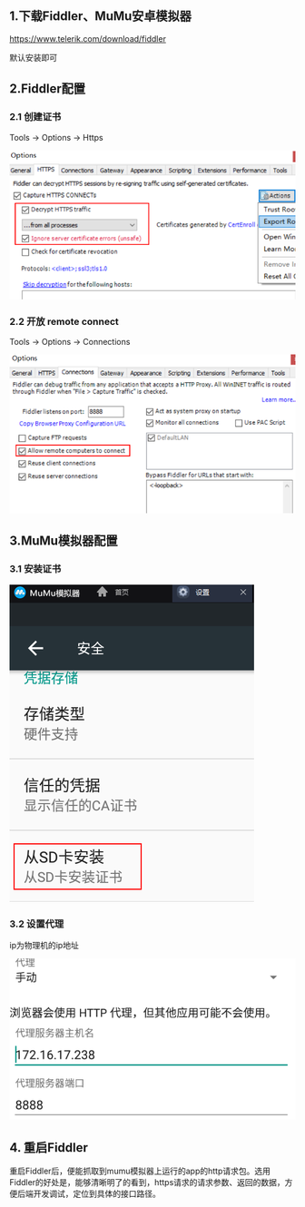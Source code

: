 ## 1.下载Fiddler、MuMu安卓模拟器

https://www.telerik.com/download/fiddler

默认安装即可

## 2.Fiddler配置

### 2.1 创建证书

Tools -> Options -> Https

![image-20201029141206135](./assets/image-20201029141206135.png)

### 2.2 开放 remote connect

Tools -> Options -> Connections

![image-20201029141558266](./assets/image-20201029141558266.png) 

## 3.MuMu模拟器配置

### 3.1 安装证书

![image-20201029141850944](./assets/image-20201029141850944.png)

### 3.2 设置代理

ip为物理机的ip地址

![image-20201029141955729](./assets/image-20201029141955729.png)

## 4. 重启Fiddler

重启Fiddler后，便能抓取到mumu模拟器上运行的app的http请求包。选用Fiddler的好处是，能够清晰明了的看到，https请求的请求参数、返回的数据，方便后端开发调试，定位到具体的接口路径。